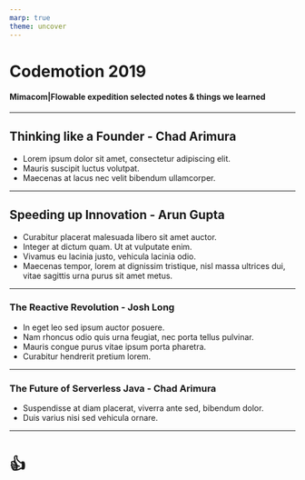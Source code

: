 ```yaml
---
marp: true
theme: uncover
---
```


# Codemotion 2019

#### Mimacom|Flowable expedition selected notes & things we learned

---

## Thinking like a Founder - Chad Arimura

- Lorem ipsum dolor sit amet, consectetur adipiscing elit. 
- Mauris suscipit luctus volutpat. 
- Maecenas at lacus nec velit bibendum ullamcorper. 

---

## Speeding up Innovation - Arun Gupta

- Curabitur placerat malesuada libero sit amet auctor. 
- Integer at dictum quam. Ut at vulputate enim. 
- Vivamus eu lacinia justo, vehicula lacinia odio. 
- Maecenas tempor, lorem at dignissim tristique, nisl massa ultrices dui, vitae sagittis urna purus sit amet metus. 

---

### The Reactive Revolution - Josh Long


- In eget leo sed ipsum auctor posuere. 
- Nam rhoncus odio quis urna feugiat, nec porta tellus pulvinar. 
- Mauris congue purus vitae ipsum porta pharetra. 
- Curabitur hendrerit pretium lorem. 

---

### The Future of Serverless Java - Chad Arimura


- Suspendisse at diam placerat, viverra ante sed, bibendum dolor. 
- Duis varius nisi sed vehicula ornare.
  

---

# <!--fit--> :+1:
